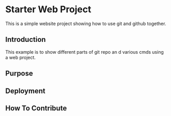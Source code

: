# Starter Web Project

This is a simple website project showing how to use git and github together.

## Introduction

This example is to show different parts of git repo an d various cmds using a web project.

## Purpose

## Deployment

## How To Contribute